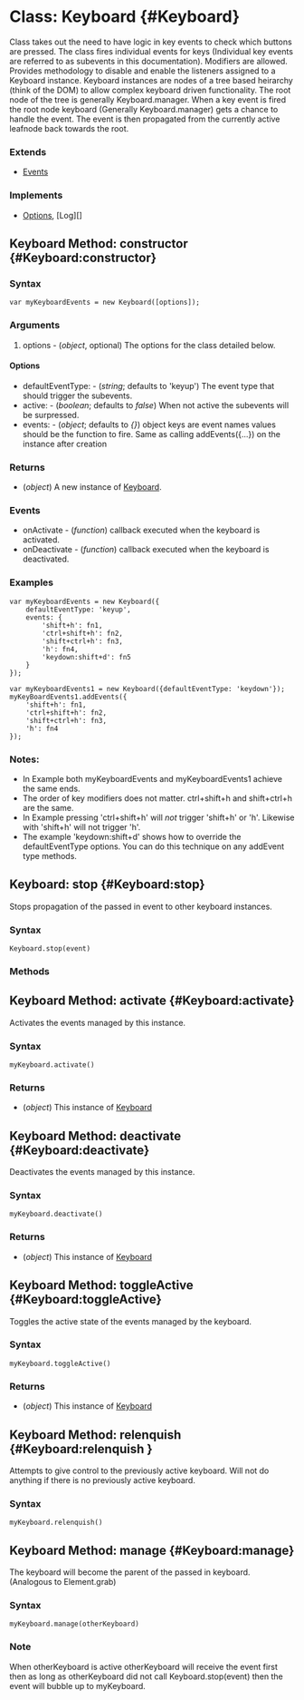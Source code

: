 Class: Keyboard {#Keyboard}
=================================

Class takes out the need to have logic in key events to check which buttons are pressed.  The class fires individual events for keys (Individual key events are referred to as subevents in this documentation).  Modifiers are allowed. Provides methodology to disable and enable the listeners assigned to a Keyboard instance.
Keyboard instances are nodes of a tree based heirarchy (think of the DOM) to allow complex keyboard driven functionality. The root node of the tree is generally Keyboard.manager.  When a key event is fired the root node keyboard (Generally Keyboard.manager) gets a chance to handle the event.  The event is then propagated from the currently active leafnode back towards the root.

### Extends

* [Events][]

### Implements

* [Options][], [Log][]

Keyboard Method: constructor {#Keyboard:constructor}
----------------------------------------

### Syntax

	var myKeyboardEvents = new Keyboard([options]);

### Arguments

1. options - (*object*, optional) The options for the class detailed below.

#### Options

* defaultEventType:      - (*string*; defaults to 'keyup') The event type that should trigger the subevents.
* active:         - (*boolean*; defaults to *false*) When not active the subevents will be surpressed.
* events:         - (*object*; defaults to *{}*) object keys are event names values should be the function to fire. Same as calling addEvents({...}) on the instance after creation

### Returns

* (*object*) A new instance of [Keyboard][].

### Events

* onActivate - (*function*) callback executed when the keyboard is activated.
* onDeactivate - (*function*) callback executed when the keyboard is deactivated.

### Examples

	var myKeyboardEvents = new Keyboard({
		defaultEventType: 'keyup', 
		events: { 
			'shift+h': fn1, 
			'ctrl+shift+h': fn2, 
			'shift+ctrl+h': fn3,
			'h': fn4,
			'keydown:shift+d': fn5
		}
	});

	var myKeyboardEvents1 = new Keyboard({defaultEventType: 'keydown'});
	myKeyBoardEvents1.addEvents({
		'shift+h': fn1,
		'ctrl+shift+h': fn2,
		'shift+ctrl+h': fn3,
		'h': fn4
	});

### Notes:

* In Example both myKeyboardEvents and myKeyboardEvents1 achieve the same ends.
* The order of key modifiers does not matter. ctrl+shift+h and shift+ctrl+h are the same.
* In Example pressing 'ctrl+shift+h' will *not* trigger 'shift+h' or 'h'. Likewise with 'shift+h' will not trigger 'h'.
* The example 'keydown:shift+d' shows how to override the defaultEventType options. You can do this technique on any addEvent type methods.


Keyboard: stop {#Keyboard:stop}
------------------------------------

Stops propagation of the passed in event to other keyboard instances.

### Syntax

	Keyboard.stop(event)

### Methods

Keyboard Method: activate {#Keyboard:activate}
------------------------------------

Activates the events managed by this instance.

### Syntax

	myKeyboard.activate()

### Returns

* (*object*) This instance of [Keyboard][]

Keyboard Method: deactivate {#Keyboard:deactivate}
------------------------------------

Deactivates the events managed by this instance.

### Syntax

	myKeyboard.deactivate()

### Returns

* (*object*) This instance of [Keyboard][]

Keyboard Method: toggleActive {#Keyboard:toggleActive}
------------------------------------

Toggles the active state of the events managed by the keyboard.

### Syntax

	myKeyboard.toggleActive()

### Returns

* (*object*) This instance of [Keyboard][]

Keyboard Method: relenquish {#Keyboard:relenquish }
------------------------------------

Attempts to give control to the previously active keyboard. Will not do anything if there is no previously active keyboard.

### Syntax

	myKeyboard.relenquish()


Keyboard Method: manage {#Keyboard:manage}
------------------------------------

The keyboard will become the parent of the passed in keyboard.  (Analogous to Element.grab)

### Syntax

	myKeyboard.manage(otherKeyboard)

### Note

When otherKeyboard is active otherKeyboard will receive the event first then as long as otherKeyboard did not call Keyboard.stop(event) then the event will bubble up to myKeyboard.


[Keyboard]: #Keyboard
[Options]: /core/Class/Class.Extras#Options
[Events]: /core/Class/Class.Extras#Events
